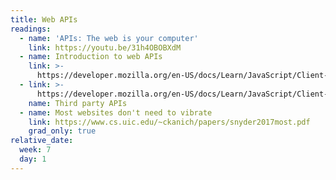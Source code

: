```yaml
---
title: Web APIs
readings:
  - name: 'APIs: The web is your computer'
    link: https://youtu.be/31h4OBOBXdM
  - name: Introduction to web APIs
    link: >-
      https://developer.mozilla.org/en-US/docs/Learn/JavaScript/Client-side_web_APIs/Introduction
  - link: >-
      https://developer.mozilla.org/en-US/docs/Learn/JavaScript/Client-side_web_APIs/Third_party_APIs
    name: Third party APIs
  - name: Most websites don't need to vibrate
    link: https://www.cs.uic.edu/~ckanich/papers/snyder2017most.pdf
    grad_only: true
relative_date:
  week: 7
  day: 1
---
```

